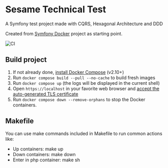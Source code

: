 # Sesame Technical Test

A Symfony test project made with CQRS, Hexagonal Architecture and DDD

Created from [Symfony Docker](https://github.com/dunglas/symfony-docker) project as starting point.

![CI](https://github.com/lcavero/sesame-technical-test/workflows/CI/badge.svg)
## Build project

1. If not already done, [install Docker Compose](https://docs.docker.com/compose/install/) (v2.10+)
2. Run `docker compose build --pull --no-cache` to build fresh images
3. Run `docker compose up` (the logs will be displayed in the current shell)
4. Open `https://localhost` in your favorite web browser and [accept the auto-generated TLS certificate](https://stackoverflow.com/a/15076602/1352334)
5. Run `docker compose down --remove-orphans` to stop the Docker containers.

## Makefile

You can use make commands included in Makefile to run common actions like:

- Up containers: make up
- Down containers: make down
- Enter in php container: make sh
